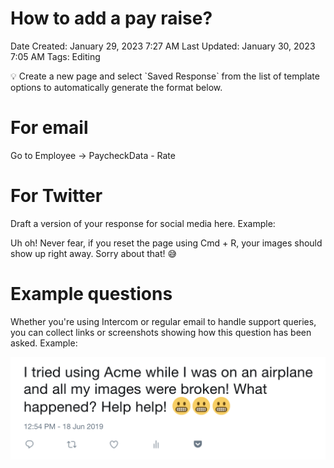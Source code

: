 # How to add a pay raise?

Date Created: January 29, 2023 7:27 AM
Last Updated: January 30, 2023 7:05 AM
Tags: Editing

<aside>
💡 Create a new page and select `Saved Response` from the list of template options to automatically generate the format below.

</aside>

# For email

Go to Employee → PaycheckData - Rate

# For Twitter

Draft a version of your response for social media here. Example:

Uh oh! Never fear, if you reset the page using Cmd + R, your images should show up right away. Sorry about that! 😅

# Example questions

Whether you're using Intercom or regular email to handle support queries, you can collect links or screenshots showing how this question has been asked. Example:

![How%20to%20add%20a%20pay%20raise%205377930d0a48441d9c6af7e427760c9b/Screen_Shot_2019-06-18_at_12.54.39_PM.png](How%20to%20add%20a%20pay%20raise%205377930d0a48441d9c6af7e427760c9b/Screen_Shot_2019-06-18_at_12.54.39_PM.png)